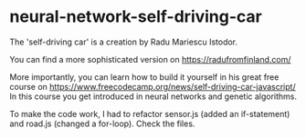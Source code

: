 # neural-network-self-driving-car

The 'self-driving car' is a creation by Radu Mariescu Istodor.

You can find a more sophisticated version on 
        https://radufromfinland.com/

More importantly, you can learn how to build it yourself in his great free course on 
        https://www.freecodecamp.org/news/self-driving-car-javascript/ 
In this course you get introduced in neural networks and genetic algorithms.

To make the code work, I had to refactor sensor.js (added an if-statement) and road.js (changed a for-loop). Check the files.